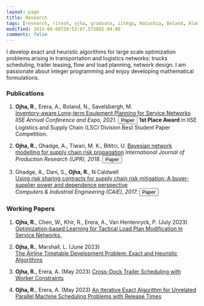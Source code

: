 ```yaml
---
layout: page
title: Research
tags: [research, ritesh, ojha, graduate, iitkgp, Natashia, Boland, Alan, Erera, Martin, Savelsbergh]
modified: 2014-08-08T20:53:07.573882-04:00
comments: false
---
```


I develop exact and heuristic algorithms for large scale optimization problems arising in transportation and logistics networks: trucks scheduling, trailer leasing, flow and load planning, network design. I am passionate about integer programming and enjoy developing mathematical formulations.

### Publications

1. **Ojha, R.**, Erera, A., Boland, N., Savelsbergh, M.   
[Inventory-aware Long-term Equipment Planning for Service Networks]() 
*IISE Annual Conference and Expo, 2021.* [<button type="button" class="btn btn-info">Paper</button>](https://www.proquest.com/openview/bdda4559a67f5d87a1edb0e4a5c3a995/1?pq-origsite=gscholar&cbl=51908)
<strong>1st Place Award</strong> in IISE Logistics and Supply Chain (LSC) Division Best Student Paper Competition.

2. **Ojha, R.**, Ghadge, A., Tiwari, M. K., Bititci, U. 
[Bayesian network modelling for supply chain risk propagation]()
*International Journal of Production Research (IJPR), 2018.*  [<button type="button" class="btn btn-info">Paper</button>](https://www.tandfonline.com/doi/full/10.1080/00207543.2018.1467059)


3. Ghadge, A., Dani, S., **Ojha, R.**, N Caldwell  
[Using risk sharing contracts for supply chain risk mitigation: A buyer-supplier power and dependence perspective]()   
*Computers & Industrial Engineering (CAIE), 2017.*  [<button type="button" class="btn btn-info">Paper</button>](https://www.sciencedirect.com/science/article/pii/S0360835216304673)

### Working Papers

1. **Ojha, R.**, Chen, W., Khir, R., Erera, A., Van Hentenryck, P. (July 2023)    
[Optimization-based Learning for Tactical Load Plan Modification in Service Networks.]() 

2. **Ojha, R.**, Marshall, L. (June 2023)  
[The Airline Timetable Development Problem: Exact and Heuristic Algorithms]()

3. **Ojha, R.**, Erera, A. (May 2023)
[Cross-Dock Trailer Scheduling with Worker Constraints]() 

4. **Ojha, R.**, Erera, A. (May 2023)
[An Iterative Exact Algorithm for Unrelated Parallel Machine Scheduling Problems with Release Times]() 
